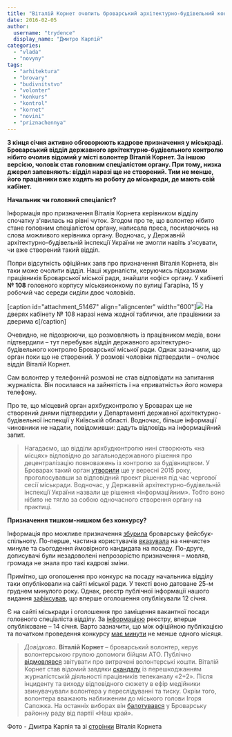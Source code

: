 ```yaml
---
title: "Віталій Корнет очолить броварський архітектурно-будівельний контроль?"
date: 2016-02-05
author: 
  username: "trydence"
  display_name: "Дмитро Карпій"
categories: 
  - "vlada"
  - "novyny"
tags: 
  - "arhitektura"
  - "brovary"
  - "budivnitstvo"
  - "volonter"
  - "konkurs"
  - "kontrol"
  - "kornet"
  - "novini"
  - "priznachennya"
---
```


**З кінця січня активно обговорюють кадрове призначення у міськраді. Броварський відділ державного архітектурно-будівельного контролю нібито очолив відомий у місті волонтер Віталій Корнет. За іншою версією, чоловік став головним спеціалістом органу. При тому, низка джерел запевняють: відділ наразі ще не створений. Тим не менше, його працівники вже ходять на роботу до міськради, де мають свій кабінет.**

**Начальник чи головний спеціаліст?**

Інформація про призначення Віталія Корнета керівником відділу спочатку з'явилась на рівні чуток. Згодом про те, що волонтер нібито стане головним спеціалістом органу, написала преса, посилаючись на слова можливого керівника органу. Водночас, у Державній архітектурно-будівельній інспекції України не змогли навіть з'ясувати, чи вже створений такий відділ.

Попри відсутність офіційних заяв про призначення Віталія Корнета, він таки може очолити відділ. Наші журналісти, керуючись підказками працівників Броварської міської ради, знайшли «офіс» органу. У кабінеті **№ 108** головного корпусу міськвиконкому по вулиці Гагаріна, 15 у робочий час середи сиділи двоє чоловіків.

\[caption id="attachment\_51467" align="aligncenter" width="600"\][![](https://mpz.brovary.org/wp-content/uploads/2016/02/Kornet_00001.jpg)](https://mpz.brovary.org/wp-content/uploads/2016/02/Kornet_00001.jpg) На дверях кабінету № 108 наразі нема жодної таблички, але працівники за дверима є\[/caption\]

Очевидно, не підозрюючи, що розмовляють із працівником медіа, вони підтвердили – тут перебуває відділ державного архітектурно-будівельного контролю Броварської міської ради. Однак зазначили, що орган поки що не створений. У розмові чоловіки підтвердили – очолює відділ Віталій Корнет.

Сам волонтер у телефонній розмові не став відповідати на запитання журналіста. Він посилався на зайнятість і на «приватність» його номера телефону.

Про те, що місцевий орган архбудконтролю у Броварах ще не створений днями підтвердили у Департаменті державної архітектурно-будівельної інспекції у Київській області. Водночас, більше інформації чиновники не надали, повідомивши: дадуть відповідь на інформаційний запит.

> Нагадаємо, що відділи архбудконтролю нині створюють «на місцях» відповідно до загальнодержавного рішення про децентралізацію повноважень із контролю за будівництвом. У Броварах такий орган [утворили](https://mpz.brovary.org/u-brovarskij-miskij-radi-stvoryly-viddil-derzhavnogo-arhitekturno-budivelnogo-kontrolyu/) ще у вересні 2015 року, проголосувавши за відповідний проект рішення під час чергової сесії міськради. Водночас, у Державній архітектурно-будівельній інспекції України назвали це рішення «інформаційним». Тобто воно нібито не тягло за собою одночасного створення органу на практиці.

**Призначення тишком-нишком без конкурсу?**

Інформація про можливе призначення [збурила](https://www.facebook.com/groups/brovary/permalink/1183908081639156/) броварську фейсбук-спільноту. По-перше, частина користувачів [вказувала](https://www.facebook.com/groups/brovary/permalink/1183908081639156/?comment_id=1183941804969117) на «нечисте» минуле та сьогодення ймовірного кандидата на посаду. По-друге, дописувачі були незадоволені непрозорістю призначення – мовляв, громада не знала про такі кадрові зміни.

Примітно, що оголошення про конкурс на посаду начальника відділу таки опубліковали на сайті міської ради. У тексті воно датоване 25-м груднем минулого року. Однак, реєстр публічної інформації нашого видання [зафіксував](http://docs.brovary.org/p32216/25.12.2015), що вперше оголошення опублікували 12 січня.

Є на сайті міськради і оголошення про заміщення вакантної посади головного спеціаліста відділу. За [інформацією](http://docs.brovary.org/p33227/14.01.2016) реєстру, вперше опубліковане – 14 січня. Варто зазначити, що між офіційною публікацією та початком проведення конкурсу [має минути](http://zakon0.rada.gov.ua/laws/show/169-2002-%D0%BF) не менше одного місяця.

> _Довідково._ **Віталій Корнет** – броварський волонтер, керує волонтерською групою допомоги бійцям АТО. Публічно [відмовлявся](https://www.facebook.com/groups/brovary/permalink/1171835642846400/?comment_id=1172382629458368) звітувати про витрачені волонтерські кошти. Віталій Корнет став відомий завдяки [скандалу](https://mpz.brovary.org/zagostrennya-situatsiyi-navkolo-rozhivskogo-rozsliduvannya-zhurnalistam-i-geroyam-telesyuzhetu-pogrozhuyut-vbivstvom-video/) із перешкоджанням журналістській діяльності працівників телеканалу «2+2». Після інциденту та виходу відповідного сюжету в ефір медійники звинувачували волонтера у переслідуванні та тиску. Окрім того, волонтера вважають наближеним до міського голови Ігоря Сапожка. На останніх виборах він [балотувався](http://www.cvk.gov.ua/pls/vm2015/PVM056?PID102=1016&PF7691=1016&PT001F01=100&rej=0&pt00_t001f01=100) у Броварську районну раду від партії «Наш край».

Фото - Дмитра Карпія та зі [сторінки](https://www.facebook.com/profile.php?id=100007159456137&pnref=story) Віталія Корнета
